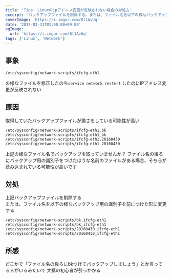 ```yaml
---
title: 'Tips: Linuxのipアドレス変更が反映されない場合の対処方'
excerpt: 'バックアップファイルを削除する。または、ファイル名を以下の様なバックアップ用の識別子を前につけた形に変更する'
coverImage: 'https://i.imgur.com/0l1AvUq'
date: '2017-03-31T01:00:00+09:00'
ogImage:
  url: 'https://i.imgur.com/0l1AvUq'
tags: ['Linux', 'Network']
---
```



## 事象

```
/etc/sysconfig/network-scripts/ifcfg-eth1
```
の様なファイルを修正したのち`service network restert` したのにIPアドレス変更が反映されない

## 原因

取得していたバックアップファイルが悪さをしている可能性が高い

```
/etc/sysconfig/network-scripts/ifcfg-eth1.bk
/etc/sysconfig/network-scripts/ifcfg-eth1_bk
/etc/sysconfig/network-scripts/ifcfg-eth1.20160430
/etc/sysconfig/network-scripts/ifcfg-eth1_20160430
```

上記の様なファイル名でバックアップを取っていませんか？
ファイル名の後ろにバックアップ用の識別子をつけたほうな名前のファイルがある場合、そちらが読み込まれている可能性が高いです

## 対処

上記バックアップファイルを削除する  
または、ファイル名を以下の様なバックアップ用の識別子を前につけた形に変更する

```
/etc/sysconfig/network-scripts/bk.ifcfg-eth1
/etc/sysconfig/network-scripts/bk_ifcfg-eth1
/etc/sysconfig/network-scripts/20160430.ifcfg-eth1
/etc/sysconfig/network-scripts/20160430_ifcfg-eth1
```

## 所感

どこかで「ファイル名の後ろにbkつけてバックアップしましょう」とか言ってる人がいるみたいで
大抵の初心者が引っかかる
